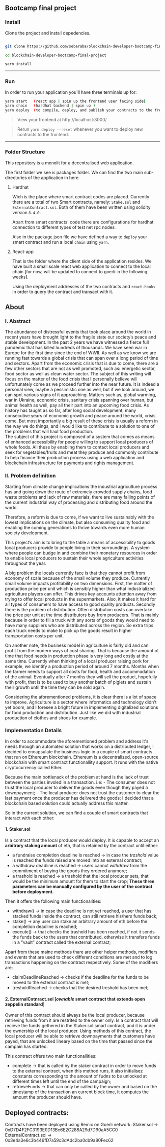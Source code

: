 ## Bootcamp final project
### Install

Clone the project and install depedencies.

```bash

git clone https://github.com/sebaraba/blockchain-developer-bootcamp-final-project.git

cd blockchain-developer-bootcamp-final-project

yarn install

```
---

### Run

In order to run your application you'll have three terminals up for:

```bash
yarn start   (react app | spin up the frontend user facing side)
yarn chain   (hardhat backend | spin up )
yarn deploy  (to compile, deploy, and publish your contracts to the frontend)
```

> View your frontend at http://localhost:3000/

> Rerun `yarn deploy --reset` whenever you want to deploy new contracts to the frontend.

---

### Folder Structure

This repository is a monolit for a decentralised web application. 

The first folder we see is packages folder. We can find the two main sub-directories of the application in here:

1. Hardhat

    Wich is the place where smart contract codes are placed. Currently there are a total of two Smart contracts, namely: `Stake.sol` and `ExternalContract.sol`. Both of them have been written using solidity version `8.4.0`.

    Apart from smart contracts' code there are configurations for hardhat connection to different types of test net rpc nodes.

    Also in the package.json file we have defined a way to `deploy` your smart contract and run a local `chain` using `yarn`.

2. React-app

    That is the folder where the client side of the application resides. We have built a small scale react web application to connect to the local chain [for now, will be updated to connect to goerli in the following weeks]. 

    Using the deployment addresses of the two contracts and `react-hooks` in order to query the contract and transact with it.


## About

### I. Abstract

The abundance of distressful events that took place around the world in recent years have brought light to the fragile state our society’s peace and stable development. 
In the past 2 years we have witnessed a fierce full pandemic that has killed hundreds of thousands. We have seen war in Europe for the first time since the end of WWII. As well as we know we are running fast towards a global crisis that can span over a long period of time and sectors. 
Apart from the economic crisis that is due to come, there are a few other sectors that are not as well promoted, such as: energetic sector, food sector as well as clean water sector.
The subject of this writing will focus on the matter of the food crisis that I personally believe will unfortunately come as we proceed further into the near future. It is indeed a personal view, maybe a pessimistic one as well, but if we look around, we can spot various signs of it approaching.
Matters such as, global warming, war in Ukraine, economic crisis, sanitary crisis spanning over human, but animal health as well, pay all their part into an upcoming food crisis.
As history has taught as so far, after long social development, many consecutive years of economic growth and peace around the world, crisis come. But most importantly a big result of these crisis is usually a reform in the way we do things, and I would like to contribute to a solution to one of the problems that will haul food production.  
The subject of this project is composed of a system that comes as means of enhanced accessibility for people willing to support local producers of whole foods. All these by enabling them to contact local producers and seek for vegetables/fruits and meat they produce and commonly contribute to help finance their production process using a web application and blockchain infrastructure for payments and rights management.




### II. Problem definition

Starting from climate change implications the industrial agriculture process has and going down the route of extremely crowded supply chains, food waste problems and lack of raw materials, there are many failing points of the current industrial way of processing and distributing food around the world. 

Therefore, a reform is due to come, if we want to live sustainably with the lowest implications on the climate, but also consuming quality food and enabling the coming generations to thrive towards even more human society development.

This project’s aim is to bring to the table a means of accessibility to goods local producers provide to people living in their surroundings. A system where people can budge in and combine their monetary resources in order to enable local producers to sustain their whole agriculture activities throughout the year.

A big problem the locals currently face is that they cannot profit from economy of scale because of the small volume they produce. Currently small volume impacts profitability on two dimensions. 
First, the matter of production price per unit which is sensibly higher than what industrialized agriculture players can offer.  This drives key accounts attention away from trying to offer local products in the supermarkets. Also, it makes it hard for all types of consumers to have access to good quality products.
Secondly there is the problem of distribution. Often distribution costs can overtake the price per unit at the time distributors buy from producers. 
That is mainly because in order to fill a truck with any sorts of goods they would need to have many suppliers who are distributed across the region. So extra trips each truck needs to make to pick up the goods result in higher transportation costs per unit. 

On another note, the business model in agriculture is fairly old and can profit from the modern ways of cost sharing. That is because the amount of time that food needs in production phase is very long and costly at the same time. Currently when thinking of a local producer raising pork for example, we identify a production period of around 7 months. Months when the farmer needs to support all costs for food, health and accommodation of the animal. Eventually after 7 months they will sell the product, hopefully with profit, that is to be used to buy another batch of piglets and sustain their growth until the time they can be sold again. 

Considering the aforementioned problems, it is clear there is a lot of space to improve. Agriculture is a sector where informatics and technology didn’t yet boom, and I foresee a bright future in implementing digitalized solutions for food production and distribution. Just like we did with industrial production of clothes and shoes for example. 

### Implementation Details

In order to accommodate the aforementioned problem and address it's needs through an automated solution that works on a distributed ledger, I decided to encapsulate the business logic in a couple of smart contracts that run on Ethereum blockchain.
Ethereum is a decentralized, open-source blockchain with smart contract functionallity support. It runs with the native cryptocurrency called Ether.

Because the main bottlenack of the problem at hand is the lack of trust between the parties involed in a transaction. i.e:
    - The consumer does not trust the local producer to deliver the goods even though they payed a downpayment;
    - The local producer does not trust the customer to clear the last payment once the producer has delivered the goods;
I decided that a blockchain based solution could actually address this matter.

So in the current solution, we can find a couple of smart contracts that interact with each other:

#### 1. Staker.sol
Is a contract that the local producer would deploy. It is capable to accept an **arbitrary staking amount** of eth, that is retained by the contract until either:
- a fundraise completion deadline is reached -> in case the *trashold* value is reached the funds raised are moved into an external contract;
- a withdraw deadline is reached -> users cannot *withdraw* from the commitment of buying the goods they ordered anymore;
- a trashold is reached -> a trashold that the local producer sets, that would be the minimum amount for them to start the crop;
**These three parameters can be manually configured by the user of the contract before deployment.**

Then it offers the following main functionalities:
- withdraw() -> in case the deadline is not yet reached, a user that has stacked funds inside the contract, can still retrieve his/hers funds back;
- stake() -> any user can stake an arbitrary amount of eth before the completion deadline is reached;
- execute() -> that checks the trashold has been reached, if not it sends the funds back to the users that contributed, otherwise it transfers funds in a "vault" contract called the external contract;

Apart from these maine methods thare are other helper methods, modifiers and events that are used to check different conditions are met and to log transactions happening on the contract respectively. Some of the modifiers are:
- claimDeadlineReached -> checks if the deadline for the funds to be moved to the external contract is met;
- tresholdReached -> checks that the desired treshold has been met;

#### 2. ExternalCotnract.sol [*ownable* smart contract that extends open zeppelin standard]
Owner of this contract should always be the local producer, because retrieving funds from it are restrited to the owner only.
Is a contract that will recieve the funds gethered in the Staker.sol smart contract, and it is under the ownership of the local producer.
Using methods of this contract, the local producer will be able to retrieve downpayments that customers have payed, that are unlocked lineary based on the time that passed since the campain has started.

This contract offers two main functionallities:
- complete -> that is called by the staker contract in order to move funds to the external contract, when this method runs, it also initialisez constants corresponding to the amount of fudns to be unlocked at different times left until the end of the campaign;
- retrieveFunds -> that can only be called by the owner and based on the timestamp of the transaction an current block time, it computes the amount the producer should have.


## Deployed contracts:

Contracts have been deployed using Remix on Goerli network:
Staker.sol -> 0xD7D4F2FC3193E0D13Bc6E2C288A29d7D90aA5CC0
ExternalContract.sol -> 0x3e4a3e6c3b446fD7a59c3dAdc2ba0db9a80Fec62